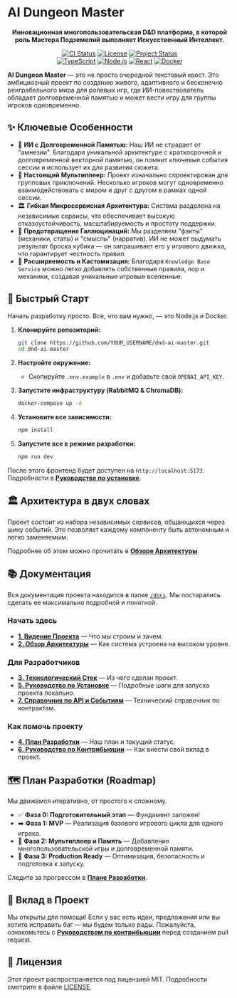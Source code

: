 
# AI Dungeon Master


<p align="center">
  <strong>Инновационная многопользовательская D&D платформа, в которой роль Мастера Подземелий выполняет Искусственный Интеллект.</strong>
</p>

<p align="center">
    <a href="https://github.com/YOUR_USERNAME/dnd-ai-master/actions/workflows/ci.yml"><img src="https://img.shields.io/github/actions/workflow/status/YOUR_USERNAME/dnd-ai-master/ci.yml?branch=main&style=for-the-badge&logo=githubactions&logoColor=white" alt="CI Status"></a>
    <a href="https://github.com/YOUR_USERNAME/dnd-ai-master/blob/main/LICENSE"><img src="https://img.shields.io/github/license/YOUR_USERNAME/dnd-ai-master?style=for-the-badge" alt="License"></a>
    <a href="#"><img src="https://img.shields.io/badge/Project%20Status-In%20Development-brightgreen?style=for-the-badge" alt="Project Status"></a>
    <br>
    <a href="#"><img src="https://img.shields.io/badge/TypeScript-3178C6?style=for-the-badge&logo=typescript&logoColor=white" alt="TypeScript"></a>
    <a href="#"><img src="https://img.shields.io/badge/Node.js-5FA04E?style=for-the-badge&logo=nodedotjs&logoColor=white" alt="Node.js"></a>
    <a href="#"><img src="https://img.shields.io/badge/React-20232A?style=for-the-badge&logo=react&logoColor=61DAFB" alt="React"></a>
    <a href="#"><img src="https://img.shields.io/badge/Docker-2496ED?style=for-the-badge&logo=docker&logoColor=white" alt="Docker"></a>
</p>

**AI Dungeon Master** — это не просто очередной текстовый квест. Это амбициозный проект по созданию живого, адаптивного и бесконечно реиграбельного мира для ролевых игр, где ИИ-повествователь обладает долговременной памятью и может вести игру для группы игроков одновременно.

## ✨ Ключевые Особенности

*   🧠 **ИИ с Долговременной Памятью:** Наш ИИ не страдает от "амнезии". Благодаря уникальной архитектуре с краткосрочной и долговременной векторной памятью, он помнит ключевые события сессии и использует их для развития сюжета.
*   👥 **Настоящий Мультиплеер:** Проект изначально спроектирован для групповых приключений. Несколько игроков могут одновременно взаимодействовать с миром и друг с другом в рамках одной сессии.
*   🏛️ **Гибкая Микросервисная Архитектура:** Система разделена на независимые сервисы, что обеспечивает высокую отказоустойчивость, масштабируемость и простоту поддержки.
*   🔧 **Предотвращение Галлюцинаций:** Мы разделяем "факты" (механики, статы) и "смыслы" (нарратив). ИИ не может выдумать результат броска кубика — он запрашивает его у игрового движка, что гарантирует честность правил.
*   🧩 **Расширяемость и Кастомизация:** Благодаря `Knowledge Base Service` можно легко добавлять собственные правила, лор и механики, создавая уникальные игровые вселенные.

## 🚀 Быстрый Старт

Начать разработку просто. Все, что вам нужно, — это Node.js и Docker.

1.  **Клонируйте репозиторий:**
    ```bash
    git clone https://github.com/YOUR_USERNAME/dnd-ai-master.git
    cd dnd-ai-master
    ```

2.  **Настройте окружение:**
    *   Скопируйте `.env.example` в `.env` и добавьте свой `OPENAI_API_KEY`.

3.  **Запустите инфраструктуру (RabbitMQ & ChromaDB):**
    ```bash
    docker-compose up -d
    ```

4.  **Установите все зависимости:**
    ```bash
    npm install
    ```

5.  **Запустите все в режиме разработки:**
    ```bash
    npm run dev
    ```

После этого фронтенд будет доступен на `http://localhost:5173`. Подробности в [**Руководстве по установке**](./docs/5_Setup_Guide.md).

## 🏛️ Архитектура в двух словах

Проект состоит из набора независимых сервисов, общающихся через шину событий. Это позволяет каждому компоненту быть автономным и легко заменяемым.

 <!-- Замените на изображение с вашей диаграммой потока данных -->

Подробнее об этом можно прочитать в [**Обзоре Архитектуры**](./docs/2_Architecture_Overview.md).

## 📚 Документация

Вся документация проекта находится в папке [`/docs`](./docs/). Мы постарались сделать ее максимально подробной и понятной.

### Начать здесь
*   **[1. Видение Проекта](./docs/1_Project_Vision.md)** — Что мы строим и зачем.
*   **[2. Обзор Архитектуры](./docs/2_Architecture_Overview.md)** — Как система устроена на высоком уровне.

### Для Разработчиков
*   **[3. Технологический Стек](./docs/3_Technology_Stack.md)** — Из чего сделан проект.
*   **[5. Руководство по Установке](./docs/5_Setup_Guide.md)** — Подробные шаги для запуска проекта локально.
*   **[7. Справочник по API и Событиям](./docs/7_API_and_Events.md)** — Технический справочник по контрактам.

### Как помочь проекту
*   **[4. План Разработки](./docs/4_Development_Roadmap.md)** — Наш план и текущий статус.
*   **[6. Руководство по Контрибьюции](./docs/6_Contribution_Guide.md)** — Как внести свой вклад в проект.

## 🗺️ План Разработки (Roadmap)

Мы движемся итеративно, от простого к сложному.

*   ✅ **Фаза 0: Подготовительный этап** — Фундамент заложен!
*   ➡️ **Фаза 1: MVP** — Реализация базового игрового цикла для одного игрока.
*   🔲 **Фаза 2: Мультиплеер и Память** — Добавление многопользовательской игры и долговременной памяти.
*   🔲 **Фаза 3: Production Ready** — Оптимизация, безопасность и подготовка к запуску.

Следите за прогрессом в [**Плане Разработки**](./docs/4_Development_Roadmap.md).

## 🤝 Вклад в Проект

Мы открыты для помощи! Если у вас есть идеи, предложения или вы хотите исправить баг — мы будем только рады. Пожалуйста, ознакомьтесь с [**Руководством по контрибьюции**](./docs/6_Contribution_Guide.md) перед созданием pull request.

## 📜 Лицензия

Этот проект распространяется под лицензией MIT. Подробности смотрите в файле [LICENSE](./LICENSE).